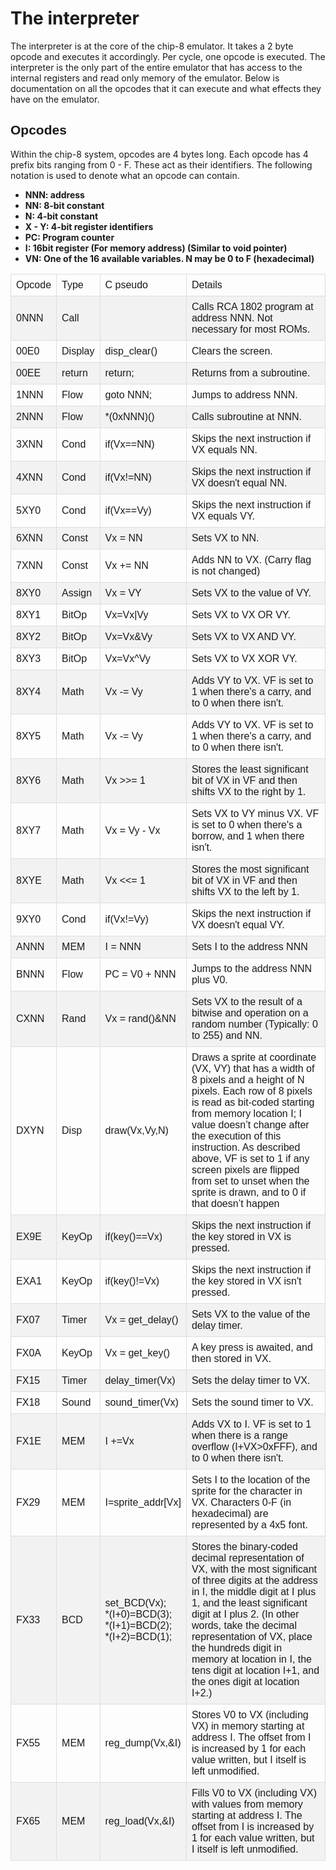 # The interpreter
The interpreter is at the core of the chip-8 emulator. It takes a 2 byte opcode and executes it accordingly. Per cycle, one opcode is executed. The interpreter is the only part of the entire emulator that has access to the internal registers and read only memory of the emulator. Below is documentation on all the opcodes that it can execute and what effects they have on the emulator.

## Opcodes
Within the chip-8 system, opcodes are 4 bytes long. Each opcode has 4 prefix bits ranging from 0 - F. These act as their identifiers. The following notation is used to denote what an opcode can contain.

* **NNN:   address**
* **NN:    8-bit constant**
* **N:     4-bit constant**
* **X - Y: 4-bit register identifiers**
* **PC:    Program counter**
* **I:     16bit register (For memory address) (Similar to void pointer)**
* **VN:    One of the 16 available variables. N may be 0 to F (hexadecimal)**


<table id="opcodes">
    <tr>
        <td>Opcode</td>
        <td>Type</td>
        <td>C pseudo</td>
        <td>Details</td>
    </tr>
    <tr>
        <td>0NNN</td>
        <td>Call</td>
        <td></td>
        <td>Calls RCA 1802 program at address NNN. Not necessary for most ROMs.</td>
    </tr>
    <tr>
      <td>00E0</td>
      <td>Display</td>
      <td>disp_clear() </td>
      <td>Clears the screen. </td>
    </tr>
    <tr>
      <td>00EE</td>
      <td>return</td>
      <td>return;</td>
      <td>Returns from a subroutine.</td>
    </tr>
    <tr>
      <td>1NNN</td>
      <td>Flow</td>
      <td>goto NNN;</td>
      <td>Jumps to address NNN.</td>
    </tr>
    <tr>
      <td>2NNN</td>
      <td>Flow</td>
      <td>*(0xNNN)()</td>
      <td>Calls subroutine at NNN.</td>
    </tr> 
    <tr>
      <td>3XNN</td>
      <td>Cond</td>
      <td>if(Vx==NN)</td>
      <td>Skips the next instruction if VX equals NN.</td>
    </tr>
    <tr>
      <td>4XNN</td>
      <td>Cond</td>
      <td>if(Vx!=NN)</td>
      <td>Skips the next instruction if VX doesn't equal NN.</td>
    </tr> 
    <tr>
      <td>5XY0</td>
      <td>Cond</td>
      <td>if(Vx==Vy)</td>
      <td>Skips the next instruction if VX equals VY.</td>
    </tr> 
    <tr>
      <td>6XNN</td>
      <td>Const</td>
      <td>Vx = NN</td>
      <td>Sets VX to NN.</td>
    </tr>
    <tr>
      <td>7XNN</td>
      <td>Const</td>
      <td>Vx += NN</td>
      <td>Adds NN to VX. (Carry flag is not changed) </td>
    </tr>
    <tr>
      <td>8XY0 </td>
      <td>Assign</td>
      <td>Vx = VY</td>
      <td>Sets VX to the value of VY.</td>
    </tr>
    <tr>
      <td>8XY1</td>
      <td>BitOp</td>
      <td>Vx=Vx|Vy</td>
      <td>Sets VX to VX OR VY. </td>
    </tr>
    <tr>
      <td>8XY2</td>
      <td>BitOp</td>
      <td>Vx=Vx&Vy</td>
      <td>Sets VX to VX AND VY. </td>
    </tr>
    <tr>
      <td>8XY3</td>
      <td>BitOp</td>
      <td>Vx=Vx^Vy</td>
      <td>Sets VX to VX XOR VY. </td>
    </tr>
    <tr>
      <td>8XY4</td>
      <td>Math</td>
      <td>Vx -= Vy</td>
      <td>Adds VY to VX. VF is set to 1 when there's a carry, and to 0 when there isn't.</td>
    </tr>
    <tr>
      <td>8XY5</td>
      <td>Math</td>
      <td>Vx -= Vy</td>
      <td>Adds VY to VX. VF is set to 1 when there's a carry, and to 0 when there isn't.</td>
    </tr>
    <tr>
      <td>8XY6</td>
      <td>Math</td>
      <td>Vx >>= 1</td>
      <td>Stores the least significant bit of VX in VF and then shifts VX to the right by 1.</td>
    </tr>
    <tr>
      <td>8XY7</td>
      <td>Math</td>
      <td>Vx = Vy - Vx</td>
      <td>Sets VX to VY minus VX. VF is set to 0 when there's a borrow, and 1 when there isn't.</td>
    </tr>
    <tr>
      <td>8XYE</td>
      <td>Math</td>
      <td>Vx <<= 1</td>
      <td>Stores the most significant bit of VX in VF and then shifts VX to the left by 1.</td>
    </tr>
    <tr>
      <td>9XY0</td>
      <td>Cond</td>
      <td>if(Vx!=Vy)</td>
      <td>Skips the next instruction if VX doesn't equal VY.</td>
    </tr>
    <tr>
      <td>ANNN</td>
      <td>MEM</td>
      <td>I = NNN</td>
      <td>Sets I to the address NNN</td>
    </tr>
    <tr>
      <td>BNNN</td>
      <td>Flow</td>
      <td>PC = V0 + NNN</td>
      <td>Jumps to the address NNN plus V0.</td>
    </tr>
    <tr>
      <td>CXNN</td>
      <td>Rand</td>
      <td>Vx = rand()&NN </td>
      <td>Sets VX to the result of a bitwise and operation on a random number (Typically: 0 to 255) and NN.</td>
    </tr>
    <tr>
      <td>DXYN</td>
      <td>Disp</td>
      <td>draw(Vx,Vy,N) </td>
      <td>Draws a sprite at coordinate (VX, VY) that has a width of 8 pixels and a height of N pixels. Each row of 8 pixels is read as bit-coded starting from memory location I; I value doesn’t change after the execution of this instruction. As described above, VF is set to 1 if any screen pixels are flipped from set to unset when the sprite is drawn, and to 0 if that doesn’t happen</td>
    </tr>
    <tr>
      <td>EX9E</td>
      <td>KeyOp</td>
      <td>if(key()==Vx)</td>
      <td>Skips the next instruction if the key stored in VX is pressed. </td>
    </tr>
    <tr>
      <td>EXA1</td>
      <td>KeyOp</td>
      <td>if(key()!=Vx)</td>
      <td>Skips the next instruction if the key stored in VX isn't pressed.</td>
    </tr>
    <tr>
      <td>FX07</td>
      <td>Timer</td>
      <td>Vx = get_delay()</td>
      <td>Sets VX to the value of the delay timer.</td>
    </tr>
    <tr>
      <td>FX0A</td>
      <td>KeyOp</td>
      <td>Vx = get_key()</td>
      <td>A key press is awaited, and then stored in VX.</td>
    </tr>
    <tr>
      <td>FX15</td>
      <td>Timer</td>
      <td>delay_timer(Vx) </td>
      <td>Sets the delay timer to VX.</td>
    </tr>
    <tr>
      <td>FX18</td>
      <td>Sound</td>
      <td>sound_timer(Vx)</td>
      <td>Sets the sound timer to VX.</td>
    </tr>
    <tr>
      <td>FX1E</td>
      <td>MEM</td>
      <td>I +=Vx</td>
      <td>Adds VX to I. VF is set to 1 when there is a range overflow (I+VX>0xFFF), and to 0 when there isn't.</td>
    </tr>
    <tr>
      <td>FX29</td>
      <td>MEM</td>
      <td>I=sprite_addr[Vx]</td>
      <td>Sets I to the location of the sprite for the character in VX. Characters 0-F (in hexadecimal) are represented by a 4x5 font. </td>
    </tr>
    <tr>
      <td>FX33</td>
      <td>BCD</td>
      <td>set_BCD(Vx);</br>
        *(I+0)=BCD(3);</br>
        *(I+1)=BCD(2);</br>
        *(I+2)=BCD(1); 
      </td>
      <td>Stores the binary-coded decimal representation of VX, with the most significant of three digits at the address in I, the middle digit at I plus 1, and the least significant digit at I plus 2. (In other words, take the decimal representation of VX, place the hundreds digit in memory at location in I, the tens digit at location I+1, and the ones digit at location I+2.)</td>
    </tr>
    <tr>
      <td>FX55</td>
      <td>MEM</td>
      <td>reg_dump(Vx,&I)</td>
      <td>Stores V0 to VX (including VX) in memory starting at address I. The offset from I is increased by 1 for each value written, but I itself is left unmodified.</td>
    </tr>
    <tr>
      <td>FX65</td>
      <td>MEM</td>
      <td>reg_load(Vx,&I)</td>
      <td>Fills V0 to VX (including VX) with values from memory starting at address I. The offset from I is increased by 1 for each value written, but I itself is left unmodified.</td>
    </tr>
</table>


<style>
#opcodes {
  font-family: "Trebuchet MS", Arial, Helvetica, sans-serif;
  border-collapse: collapse;
  width: 100%;
}

#opcodes td, #opcodes th {
  border: 1px solid #ddd;
  padding: 8px;
}

#opcodes tr:nth-child(even){background-color: #f2f2f2;}

#opcodes tr:hover {background-color: #ddd;}

#opcodes th {
  padding-top: 12px;
  padding-bottom: 12px;
  text-align: left;
  background-color: #4CAF50;
  color: white;
}
</style>